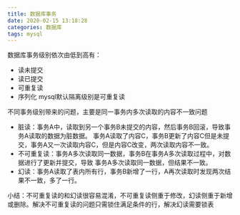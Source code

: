 ```yaml
---
title: 数据库事务
date: 2020-02-15 13:18:28
categories: 数据库
tags: mysql
---
```


数据库事务级别依次由低到高有：
- 读未提交
- 读已提交
- 可重复读
- 序列化
mysql默认隔离级别是可重复读

不同事务级别带来的问题，主要是同一事务内多次读取的内容不一致问题
<br>
- 脏读：事务A中，读取到另一个事务B未提交的内容，然后事务B回滚，导致事务A读取的数据为脏数据。
事务A读取了内容C，事务B更新了内容C但是未提交，事务A又一次读取内容C，但是内容C改变，两次读取内容不一致。
- 不可重复读：事务A多次读取同一数据，事务B在事务A多次读取过程中，对数据进行了更新并提交，导致
事务A多次读取同一数据，但结果不一致。
- 幻读：事务A读取了表内所有行，事务B新增了一行，A再次读取时发现两次结果不一致，多了一行。

小结：不可重复读的和幻读很容易混淆，不可重复读侧重于修改，幻读侧重于新增或删除。解决不可重复读的问题只需锁住满足条件的行，解决幻读需要锁表